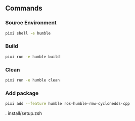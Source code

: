 ## Commands

### Source Environment
```bash
pixi shell -e humble
```

### Build
```bash
pixi run -e humble build
```

### Clean
```bash
pixi run -e humble clean
```

### Add package
```bash
pixi add --feature humble ros-humble-rmw-cyclonedds-cpp
```


. install/setup.zsh